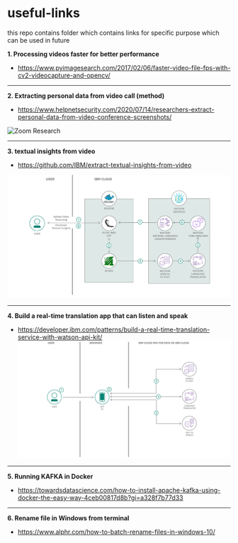 # useful-links
this repo contains folder which contains links for specific purpose which can be used in future

**1. Processing videos faster for better performance**
   - https://www.pyimagesearch.com/2017/02/06/faster-video-file-fps-with-cv2-videocapture-and-opencv/
* * *
**2. Extracting personal data from video call (method)**
   - https://www.helpnetsecurity.com/2020/07/14/researchers-extract-personal-data-from-video-conference-screenshots/
   
   ![Zoom Research](https://img2.helpnetsecurity.com/posts2020/bgu-zoom-research2.jpg)
* * *
**3. textual insights from video**
   - https://github.com/IBM/extract-textual-insights-from-video
   
   ![Textual Insight architecture](https://github.com/IBM/extract-textual-insights-from-video/raw/master/doc/source/images/architecture.png)
* * *
**4. Build a real-time translation app that can listen and speak**
   - https://developer.ibm.com/patterns/build-a-real-time-translation-service-with-watson-api-kit/
   ![Real time app which speak](https://github.com/IBM/watson-speech-translator/raw/master/doc/source/images/architecture.png)
* * *
**5. Running KAFKA in Docker**
   - https://towardsdatascience.com/how-to-install-apache-kafka-using-docker-the-easy-way-4ceb00817d8b?gi=a328f7b77d33
* * *
**6. Rename file in Windows from terminal**
   - https://www.alphr.com/how-to-batch-rename-files-in-windows-10/
